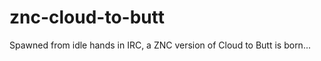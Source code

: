 znc-cloud-to-butt
=================

Spawned from idle hands in IRC, a ZNC version of Cloud to Butt is born...
